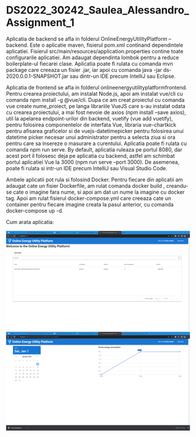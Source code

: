 # DS2022_30242_Saulea_Alessandro_Assignment_1

  Aplicatia de backend se afla in folderul OnlineEnergyUtilityPlatform – backend. Este o aplicatie maven, fisierul pom.xml continand dependintele aplicatiei. Fisierul src/main/resources/application.properties contine toate configurarile aplicatiei. Am adaugat dependinta lombok pentru a reduce boilerplate-ul fiecarei clase. Aplicatia poate fi rulata cu comanda mvn package care creeaza un fisier .jar, iar apoi cu comanda java -jar ds-2020.0.0.1-SNAPSHOT.jar sau dintr-un IDE precum IntelliJ sau Eclipse.
  
  Aplicatia de frontend se afla in folderul onlineenergyutilityplatformfrontend. Pentru crearea proiectului, am instalat Node.js, apoi am instalat vue/cli cu comanda npm install -g @vue/cli. Dupa ce am creat proiectul cu comanda vue create nume_proiect, pe langa librariile VueJS care s-au instalat odata cu crearea proiectului, a mai fost nevoie de axios (npm install –save axios), util la apelarea endpoint-urilor din backend, vuetify (vue add vuetify), pentru folosirea componentelor de interfata Vue, libraria vue-chartkick pentru afisarea graficelor si de vuejs-datetimepicker pentru folosirea unui datetime picker necesar unui administrator pentru a selecta ziua si ora pentru care sa insereze o masurare a curentului. Aplicatia poate fi rulata cu comanda npm run serve. By default, aplicatia ruleaza pe portul 8080, dar acest port il folosesc deja pe aplicatia cu backend, astfel am schimbat portul aplicatiei Vue la 3000 (npm run serve –port 3000). De asemenea, poate fi rulata si intr-un IDE precum IntelliJ sau Visual Studio Code.

  Ambele aplicatii pot rula si folosind Docker. Pentru fiecare din aplicatii am adaugat cate un fisier Dockerfile, am rulat comanda docker build , creandu-se cate o imagine fara nume, si apoi am dat un nume la imagine cu docker tag. Apoi am rulat fisierul docker-compose.yml care creeaza cate un container pentru fiecare imagine creata la pasul anterior, cu comanda docker-compose up -d.
  
  Cum arata aplicatia:

![](images/Captura1.png)
![](images/Captura2.png)
